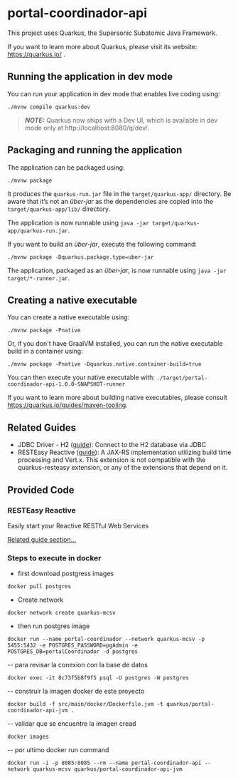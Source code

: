 # portal-coordinador-api

This project uses Quarkus, the Supersonic Subatomic Java Framework.

If you want to learn more about Quarkus, please visit its website: https://quarkus.io/ .

## Running the application in dev mode

You can run your application in dev mode that enables live coding using:
```shell script
./mvnw compile quarkus:dev
```

> **_NOTE:_**  Quarkus now ships with a Dev UI, which is available in dev mode only at http://localhost:8080/q/dev/.

## Packaging and running the application

The application can be packaged using:
```shell script
./mvnw package
```
It produces the `quarkus-run.jar` file in the `target/quarkus-app/` directory.
Be aware that it’s not an _über-jar_ as the dependencies are copied into the `target/quarkus-app/lib/` directory.

The application is now runnable using `java -jar target/quarkus-app/quarkus-run.jar`.

If you want to build an _über-jar_, execute the following command:
```shell script
./mvnw package -Dquarkus.package.type=uber-jar
```

The application, packaged as an _über-jar_, is now runnable using `java -jar target/*-runner.jar`.

## Creating a native executable

You can create a native executable using: 
```shell script
./mvnw package -Pnative
```

Or, if you don't have GraalVM installed, you can run the native executable build in a container using: 
```shell script
./mvnw package -Pnative -Dquarkus.native.container-build=true
```

You can then execute your native executable with: `./target/portal-coordinador-api-1.0.0-SNAPSHOT-runner`

If you want to learn more about building native executables, please consult https://quarkus.io/guides/maven-tooling.

## Related Guides

- JDBC Driver - H2 ([guide](https://quarkus.io/guides/datasource)): Connect to the H2 database via JDBC
- RESTEasy Reactive ([guide](https://quarkus.io/guides/resteasy-reactive)): A JAX-RS implementation utilizing build time processing and Vert.x. This extension is not compatible with the quarkus-resteasy extension, or any of the extensions that depend on it.

## Provided Code

### RESTEasy Reactive

Easily start your Reactive RESTful Web Services

[Related guide section...](https://quarkus.io/guides/getting-started-reactive#reactive-jax-rs-resources)

### Steps to execute in docker
- first download postgress images
```shell command
docker pull postgres
```


- Create network
```shell command 
docker network create quarkus-mcsv
```

- then run postgres image 
```shell command 
docker run --name portal-coordinador --network quarkus-mcsv -p 5455:5432 -e POSTGRES_PASSWORD=pgAdmin -e POSTGRES_DB=portalCoordinador -d postgres
```

-- para revisar la conexion con la base de datos
```shell command 
docker exec -it 8c73f5b8f9f5 psql -U postgres -W postgres
```

-- construir la imagen docker de este proyecto 
```shell command 
docker build -f src/main/docker/Dockerfile.jvm -t quarkus/portal-coordinador-api-jvm .
```

-- validar que se encuentre la imagen cread
```shell command 
docker images
```

-- por ultimo docker run command 
```shell command 
docker run -i -p 8085:8085 --rm --name portal-coordinador-api --network quarkus-mcsv quarkus/portal-coordinador-api-jvm
```




